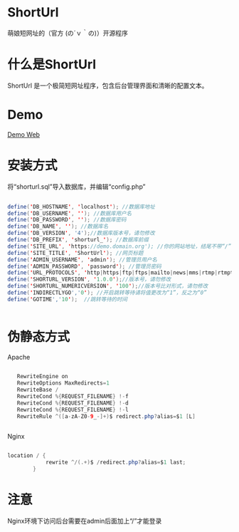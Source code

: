 # ShortUrl
萌娘短网址的（官方 (の´ｖ｀の)）开源程序
# 什么是ShortUrl
ShortUrl 是一个极简短网址程序，包含后台管理界面和清晰的配置文本。
# Demo
[Demo Web](https://yur.moe)
# 安装方式
将“shorturl.sql”导入数据库，并编辑“config.php”
```java  
  
define('DB_HOSTNAME', 'localhost'); //数据库地址
define('DB_USERNAME', ''); //数据库用户名
define('DB_PASSWORD', ''); //数据库密码
define('DB_NAME', ''); //数据库名
define('DB_VERSION', '4');//数据库版本号，请勿修改
define('DB_PREFIX', 'shorturl_'); //数据库前缀
define('SITE_URL', 'https://demo.domain.org'); //你的网站地址，结尾不带“/”。如果不使用SSL加密，请不要在开头添加“http://”
define('SITE_TITLE', 'ShortUrl'); //网页标题
define('ADMIN_USERNAME', 'admin'); //管理员用户名
define('ADMIN_PASSWORD', 'password'); //管理员密码
define('URL_PROTOCOLS', 'http|https|ftp|ftps|mailto|news|mms|rtmp|rtmpt|e2dk'); //允许的协议
define('SHORTURL_VERSION', '1.0.0');//版本号，请勿修改
define('SHORTURL_NUMERICVERSION', '100');//版本号比对形式，请勿修改
define('INDIRECTLYGO','0'); //开启跳转等待请将值更改为“1”，反之为“0”
define('GOTIME','10');	//跳转等待的时间
  
```
# 伪静态方式
Apache
```java  
  
   RewriteEngine on
   RewriteOptions MaxRedirects=1
   RewriteBase /
   RewriteCond %{REQUEST_FILENAME} !-f
   RewriteCond %{REQUEST_FILENAME} !-d
   RewriteCond %{REQUEST_FILENAME} !-l
   RewriteRule ^([a-zA-Z0-9_-]+)$ redirect.php?alias=$1 [L]
  
```
Nginx
```java  

location / {
            rewrite ^/(.+)$ /redirect.php?alias=$1 last;
        }

```
# 注意
Nginx环境下访问后台需要在admin后面加上“/”才能登录